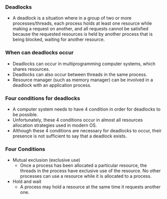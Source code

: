 ### Deadlocks
- A deadlock is a situation where in a group of two or more processes/threads, each process holds at least one resource while making a request on another, and all requests cannot be satisfied because the requested resources is held by another process that is being blocked, waiting for another resource.

### When can deadlocks occur
- Deadlocks can occur in multiprogramming computer systems, which shares resources. 
- Deadlocks can also occur between threads in the same process.
- Resource manager (such as memory manager) can be involved in a deadlock with an application process.

### Four conditions for deadlocks
- A computer system needs to have 4 condition in order for deadlocks to be possible.
- Unfortunately, these 4 conditions occur in almost all resources allocation strategies used in modern OS.
- Although these 4 conditions are necessary for deadlocks to occur, their presence is not sufficient to say that a deadlock exists.

### Four Conditions
- Mutual exclusion (exclusive use)
	- Once a process has been allocated a particular resource, the threads in the process have exclusive use of the resource. No other processes can use a resource while it is allocated to a process.
- Hold and wait 
	- A process may hold a resource at the same time it requests another one.
